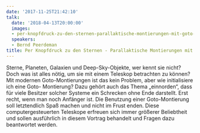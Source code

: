 ```yaml
---
date: '2017-11-25T21:42:10'
talk:
  date: '2018-04-13T20:00:00'
  images:
  - per-knopfdruck-zu-den-sternen-parallaktische-montierungen-mit-goto-title.jpg
  speakers:
  - Bernd Peerdeman
title: Per Knopfdruck zu den Sternen - Parallaktische Montierungen mit Goto
---
```

Sterne, Planeten, Galaxien und Deep-Sky-Objekte, wer kennt sie nicht? Doch was ist alles nötig, um sie mit einem Teleskop betrachten zu können? Mit modernen Goto-Montierungen ist das kein Problem, aber wie initialisiere ich eine Goto- Montierung? Dazu gehört auch das Thema „einnorden“, dass für viele Besitzer solcher Systeme ein Schrecken ohne Ende darstellt. Erst recht, wenn man noch Anfänger ist. Die Benutzung einer Goto-Montierung soll letztendlich Spaß machen und nicht im Frust enden. Diese computergesteuerten Teleskope erfreuen sich immer größerer Beliebtheit und sollen ausführlich in diesem Vortrag behandelt und Fragen dazu beantwortet werden.

